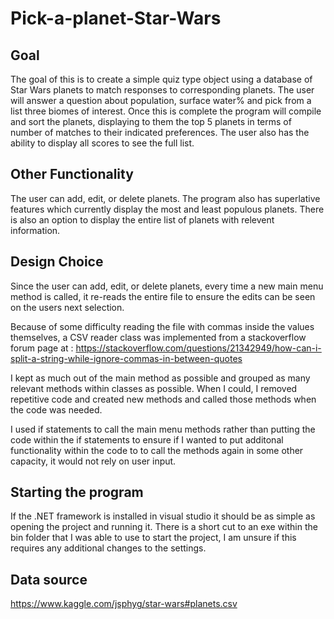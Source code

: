 # Pick-a-planet-Star-Wars

## Goal
The goal of this is to create a simple quiz type object using a database of Star Wars planets to match responses to corresponding planets.  The user will answer a question about population, surface water% and pick from a list three biomes of interest. Once this is complete the program will compile and sort the planets, displaying to them the top 5 planets in terms of number of matches to their indicated preferences. The user also has the ability to display all scores to see the full list.

## Other Functionality
The user can add, edit, or delete planets. The program also has superlative features which currently display the most and least populous planets. There is also an option to display the entire list of planets with relevent information.

## Design Choice
Since the user can add, edit, or delete planets, every time a new main menu method is called, it re-reads the entire file to ensure the edits can be seen on the users next selection.

Because of some difficulty reading the file with commas inside the values themselves, a CSV reader class was implemented from a stackoverflow forum page at : https://stackoverflow.com/questions/21342949/how-can-i-split-a-string-while-ignore-commas-in-between-quotes

I kept as much out of the main method as possible and grouped as many relevant methods within classes as possible. When I could, I removed repetitive code and created new methods and called those methods when the code was needed.

I used if statements to call the main menu methods rather than putting the code within the if statements to ensure if I wanted to put additonal functionality within the code to to call the methods again in some other capacity, it would not rely on user input.

## Starting the program

If the .NET framework is installed in visual studio it should be as simple as opening the project and running it. There is a short cut to an exe within the bin folder that I was able to use to start the project, I am unsure if this requires any additional changes to the settings.

## Data source

https://www.kaggle.com/jsphyg/star-wars#planets.csv
